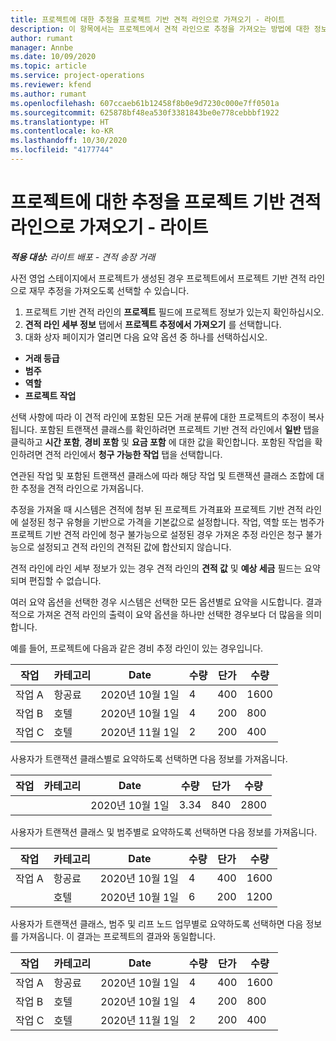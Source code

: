 ```yaml
---
title: 프로젝트에 대한 추정을 프로젝트 기반 견적 라인으로 가져오기 - 라이트
description: 이 항목에서는 프로젝트에서 견적 라인으로 추정을 가져오는 방법에 대한 정보를 제공합니다.
author: rumant
manager: Annbe
ms.date: 10/09/2020
ms.topic: article
ms.service: project-operations
ms.reviewer: kfend
ms.author: rumant
ms.openlocfilehash: 607ccaeb61b12458f8b0e9d7230c000e7ff0501a
ms.sourcegitcommit: 625878bf48ea530f3381843be0e778cebbbf1922
ms.translationtype: HT
ms.contentlocale: ko-KR
ms.lasthandoff: 10/30/2020
ms.locfileid: "4177744"
---
```

# <a name="import-estimates-for-a-project-to-a-project-based-quote-line---lite"></a>프로젝트에 대한 추정을 프로젝트 기반 견적 라인으로 가져오기 - 라이트

_**적용 대상:** 라이트 배포 - 견적 송장 거래_

사전 영업 스테이지에서 프로젝트가 생성된 경우 프로젝트에서 프로젝트 기반 견적 라인으로 재무 추정을 가져오도록 선택할 수 있습니다.

1. 프로젝트 기반 견적 라인의 **프로젝트** 필드에 프로젝트 정보가 있는지 확인하십시오.
2. **견적 라인 세부 정보** 탭에서 **프로젝트 추정에서 가져오기** 를 선택합니다.
3. 대화 상자 페이지가 열리면 다음 요약 옵션 중 하나를 선택하십시오.

  - **거래 등급**
  - **범주**
  - **역할** 
  - **프로젝트 작업**

선택 사항에 따라 이 견적 라인에 포함된 모든 거래 분류에 대한 프로젝트의 추정이 복사됩니다. 포함된 트랜잭션 클래스를 확인하려면 프로젝트 기반 견적 라인에서 **일반** 탭을 클릭하고 **시간 포함**, **경비 포함** 및 **요금 포함** 에 대한 값을 확인합니다.  포함된 작업을 확인하려면 견적 라인에서 **청구 가능한 작업** 탭을 선택합니다.

연관된 작업 및 포함된 트랜잭션 클래스에 따라 해당 작업 및 트랜잭션 클래스 조합에 대한 추정을 견적 라인으로 가져옵니다.

추정을 가져올 때 시스템은 견적에 첨부 된 프로젝트 가격표와 프로젝트 기반 견적 라인에 설정된 청구 유형을 기반으로 가격을 기본값으로 설정합니다. 작업, 역할 또는 범주가 프로젝트 기반 견적 라인에 청구 불가능으로 설정된 경우 가져온 추정 라인은 청구 불가능으로 설정되고 견적 라인의 견적된 값에 합산되지 않습니다.

견적 라인에 라인 세부 정보가 있는 경우 견적 라인의 **견적 값** 및 **예상 세금** 필드는 요약되며 편집할 수 없습니다.

여러 요약 옵션을 선택한 경우 시스템은 선택한 모든 옵션별로 요약을 시도합니다. 결과적으로 가져온 견적 라인의 출력이 요약 옵션을 하나만 선택한 경우보다 더 많음을 의미합니다.

예를 들어, 프로젝트에 다음과 같은 경비 추정 라인이 있는 경우입니다.

| 작업 | 카테고리 | Date | 수량 | 단가 | 수량 |
| --- | --- | --- | --- | --- | --- |
| 작업 A | 항공료 | 2020년 10월 1일 | 4 | 400 | 1600 |
| 작업 B | 호텔 | 2020년 10월 1일 | 4 | 200 | 800 |
| 작업 C | 호텔 | 2020년 11월 1일 | 2 | 200 | 400 |

사용자가 트랜잭션 클래스별로 요약하도록 선택하면 다음 정보를 가져옵니다.

| 작업 | 카테고리 | Date | 수량 | 단가 | 수량 |
| --- | --- | --- | --- | --- | --- |
|||2020년 10월 1일 | 3.34 | 840 | 2800 |

사용자가 트랜잭션 클래스 및 범주별로 요약하도록 선택하면 다음 정보를 가져옵니다.

| 작업 | 카테고리 | Date | 수량 | 단가 | 수량 |
| --- | --- | --- | --- | --- | --- |
| 작업 A | 항공료 | 2020년 10월 1일 | 4 | 400 | 1600 |
| | 호텔 | 2020년 10월 1일 | 6 | 200 | 1200 |

사용자가 트랜잭션 클래스, 범주 및 리프 노드 업무별로 요약하도록 선택하면 다음 정보를 가져옵니다. 이 결과는 프로젝트의 결과와 동일합니다.

| 작업 | 카테고리 | Date | 수량 | 단가 | 수량 |
| --- | --- | --- | --- | --- | --- |
| 작업 A | 항공료 | 2020년 10월 1일 | 4 | 400 | 1600 |
| 작업 B | 호텔 | 2020년 10월 1일 | 4 | 200 | 800 |
| 작업 C | 호텔 | 2020년 11월 1일 | 2 | 200 | 400 |
